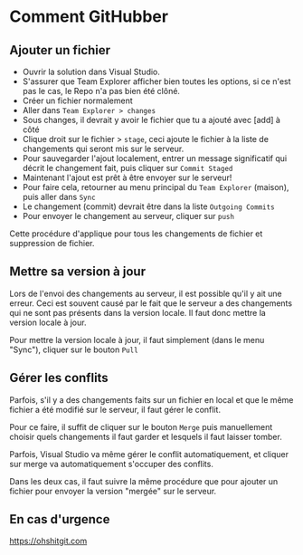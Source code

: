# Comment GitHubber

## Ajouter un fichier
- Ouvrir la solution dans Visual Studio.
- S'assurer que Team Explorer afficher bien toutes les options, si ce n'est pas le cas, le Repo n'a pas bien été clôné.
- Créer un fichier normalement
- Aller dans `Team Explorer > changes`
- Sous changes, il devrait y avoir le fichier que tu a ajouté avec [add] à côté
- Clique droit sur le fichier > `stage`, ceci ajoute le fichier à la liste de changements qui seront mis sur le serveur.
- Pour sauvegarder l'ajout localement, entrer un message significatif qui décrit le changement fait, puis cliquer sur `Commit Staged`
- Maintenant l'ajout est prêt à être envoyer sur le serveur!
- Pour faire cela, retourner au menu principal du `Team Explorer` (maison), puis aller dans `Sync`
- Le changement (commit) devrait être dans la liste `Outgoing Commits`
- Pour envoyer le changement au serveur, cliquer sur `push`

Cette procédure d'applique pour tous les changements de fichier et suppression de fichier.

## Mettre sa version à jour

Lors de l'envoi des changements au serveur, il est possible qu'il y ait une erreur. 
Ceci est souvent causé par le fait que le serveur a des changements qui ne sont pas présents dans la version locale.
Il faut donc mettre la version locale à jour.

Pour mettre la version locale à jour, il faut simplement (dans le menu "Sync"), cliquer sur le bouton `Pull`

## Gérer les conflits

Parfois, s'il y a des changements faits sur un fichier en local et que le même fichier a été modifié sur le serveur, il faut gérer le conflit.

Pour ce faire, il suffit de cliquer sur le bouton `Merge` puis manuellement choisir quels changements il faut garder et lesquels il faut laisser tomber.

Parfois, Visual Studio va même gérer le conflit automatiquement, et cliquer sur merge va automatiquement s'occuper des conflits.

Dans les deux cas, il faut suivre la même procédure que pour ajouter un fichier pour envoyer la version "mergée" sur le serveur.

## En cas d'urgence
https://ohshitgit.com
